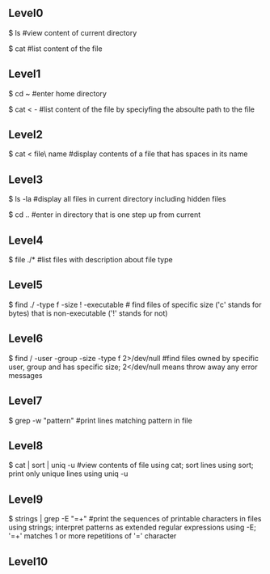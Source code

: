 ## Level0
$ ls		#view content of current directory

$ cat <file> 	#list content of the file

## Level1
$ cd ~		#enter home directory
	
$ cat < -	#list content of the file by speciyfing the absoulte path to the file

## Level2
$ cat < file\ name	#display contents of a file that has spaces in its name

## Level3
$ ls -la	#display all files in current directory including hidden files
	
$ cd ..		#enter in directory that is one step up from current

## Level4
$ file ./*	#list files with description about file type

## Level5
$ find ./ -type f -size <size> ! -executable		# find files of specific size ('c' stands for bytes) that is non-executable ('!' stands for not)

## Level6
$ find / -user <user> -group <group> -size <size> -type f 2>/dev/null		#find files owned by specific user, group and has specific size; 2</dev/null means throw away any error messages
## Level7
$ grep -w "pattern" <file>		#print lines matching pattern in file

## Level8
$ cat <file> | sort | uniq -u		#view contents of file using cat; sort lines using sort; print only unique lines using uniq -u

## Level9
$ strings <file> | grep -E "=+"		#print the sequences of printable characters in files using strings; interpret patterns as extended regular expressions using -E; '=+' matches 1 or more repetitions of '=' character

## Level10
 
